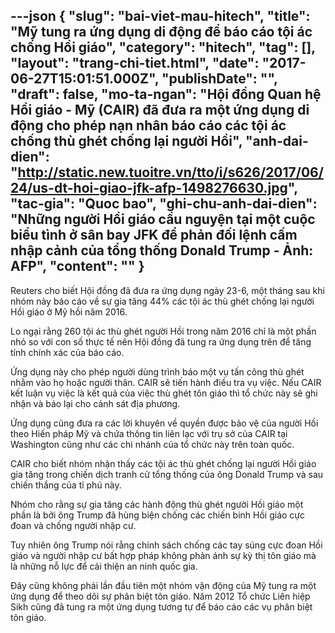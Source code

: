 ---json
{
    "slug": "bai-viet-mau-hitech",
    "title": "Mỹ tung ra ứng dụng di động để báo cáo tội ác chống Hồi giáo",
    "category": "hitech",
    "tag": [],
    "layout": "trang-chi-tiet.html",
    "date": "2017-06-27T15:01:51.000Z",
    "publishDate": "",
    "draft": false,
    "mo-ta-ngan": "Hội đồng Quan hệ Hồi giáo - Mỹ (CAIR) đã đưa ra một ứng dụng di động cho phép nạn nhân báo cáo các tội ác chống thù ghét chống lại người Hồi",
    "anh-dai-dien": "http://static.new.tuoitre.vn/tto/i/s626/2017/06/24/us-dt-hoi-giao-jfk-afp-1498276630.jpg",
    "tac-gia": "Quoc bao",
    "ghi-chu-anh-dai-dien": "Những người Hồi giáo cầu nguyện tại một cuộc biểu tình ở sân bay JFK để phản đối lệnh cấm nhập cảnh của tổng thống Donald Trump - Ảnh: AFP",
    "__content__": ""
}
---
<p>Reuters cho biết Hội đồng đ&atilde; đưa ra ứng dụng ng&agrave;y 23-6, một th&aacute;ng sau khi nh&oacute;m n&agrave;y b&aacute;o c&aacute;o về sự gia tăng 44% c&aacute;c tội &aacute;c th&ugrave; gh&eacute;t chống lại người Hồi gi&aacute;o ở Mỹ hồi năm 2016.</p>

<p>Lo ngại rằng 260 tội &aacute;c th&ugrave; gh&eacute;t người Hồi trong năm 2016 chỉ l&agrave; một phần nhỏ so với con số thực tế n&ecirc;n Hội đồng đ&atilde; tung ra ứng dụng tr&ecirc;n để tăng t&iacute;nh ch&iacute;nh x&aacute;c của b&aacute;o c&aacute;o.</p>

<p>Ứng dụng n&agrave;y cho ph&eacute;p người d&ugrave;ng tr&igrave;nh b&aacute;o một vụ tấn c&ocirc;ng th&ugrave; gh&eacute;t nhằm v&agrave;o họ hoặc người th&acirc;n. CAIR sẽ tiến h&agrave;nh điều tra vụ việc. Nếu CAIR kết luận vụ việc l&agrave; kết quả của việc th&ugrave; gh&eacute;t t&ocirc;n gi&aacute;o th&igrave; tổ chức n&agrave;y sẽ ghi nhận v&agrave; b&aacute;o lại cho cảnh s&aacute;t địa phương.</p>

<p>Ứng dụng cũng đưa ra c&aacute;c lời khuy&ecirc;n về quyền được bảo vệ của người Hồi theo Hiến ph&aacute;p Mỹ v&agrave; chứa th&ocirc;ng tin li&ecirc;n lạc với trụ sở của CAIR tại Washington cũng như c&aacute;c chi nh&aacute;nh của tổ chức n&agrave;y tr&ecirc;n to&agrave;n quốc.</p>

<p>CAIR cho biết nh&oacute;m nhận thấy c&aacute;c tội &aacute;c th&ugrave; gh&eacute;t chống lại người Hồi gi&aacute;o gia tăng trong chiến dịch tranh cử tổng thống của &ocirc;ng Donald Trump v&agrave; sau chiến thắng của tỉ ph&uacute; n&agrave;y.</p>

<p>Nh&oacute;m cho rằng sự gia tăng c&aacute;c h&agrave;nh động th&ugrave; gh&eacute;t người Hồi gi&aacute;o một phần l&agrave; bởi &ocirc;ng Trump đ&atilde; h&ugrave;ng biện chống c&aacute;c chiến binh Hồi gi&aacute;o cực đoan v&agrave; chống người nhập cư.</p>

<p>Tuy nhi&ecirc;n &ocirc;ng Trump n&oacute;i rằng ch&iacute;nh s&aacute;ch chống c&aacute;c tay s&uacute;ng cực đoan Hồi gi&aacute;o v&agrave; người nhập cư bất hợp ph&aacute;p kh&ocirc;ng phản &aacute;nh sự kỳ thị t&ocirc;n gi&aacute;o m&agrave; l&agrave; những nỗ lực để cải thiện an ninh quốc gia.</p>

<p>Đ&acirc;y cũng kh&ocirc;ng phải lần đầu ti&ecirc;n một nh&oacute;m vận động của Mỹ tung ra một ứng dụng để theo d&otilde;i sự ph&acirc;n biệt t&ocirc;n gi&aacute;o. Năm 2012 Tổ chức Li&ecirc;n hiệp Sikh cũng đ&atilde; tung ra một ứng dụng tương tự để b&aacute;o c&aacute;o c&aacute;c vụ ph&acirc;n biệt t&ocirc;n gi&aacute;o.</p>
